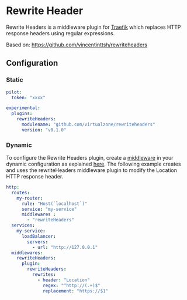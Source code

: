 # Rewrite Header
Rewrite Headers is a middleware plugin for [Traefik](https://traefik.io) which replaces HTTP response headers using regular expressions.

Based on: https://github.com/vincentinttsh/rewriteheaders

## Configuration

### Static

```yaml
pilot:
  token: "xxxx"

experimental:
  plugins:
    rewriteHeaders:
      modulename: "github.com/virtualzone/rewriteheaders"
      version: "v0.1.0"
```

### Dynamic

To configure the Rewrite Headers plugin, create a [middleware](https://docs.traefik.io/middlewares/overview/) in your dynamic configuration as explained [here](https://docs.traefik.io/middlewares/overview/). 
The following example creates and uses the rewriteHeaders middleware plugin to modify the Location HTTP response header.

```yaml
http:
  routes:
    my-router:
      rule: "Host(`localhost`)"
      service: "my-service"
      middlewares : 
        - "rewriteHeaders"
  services:
    my-service:
      loadBalancer:
        servers:
          - url: "http://127.0.0.1"
  middlewares:
    rewriteHeaders:
      plugin:
        rewriteHeaders:
          rewrites:
            - header: "Location"
              regex: "^http://(.+)$"
              replacement: "https://$1"
```
